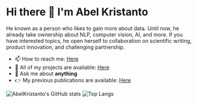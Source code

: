 # Hi there 👋 I'm Abel Kristanto
He known as a person who likes to gain more about data. Until now, he already take ownership about NLP, computer vision, AI, and more. If you have interested topics, he open herself to collaboration on scientific writing, product innovation, and challenging partnership.

- 📫 How to reach me: [Here](https://www.linkedin.com/in/abelkristanto/)
- 🤔 All of my projects are available: [Here](https://github.com/AbelKristanto?tab=repositories)
- 💬 Ask me about **anything**
- :point_right: My previous publications are available: [Here](https://scholar.google.co.id/citations?user=fELMVS4AAAAJ&hl=en)

![AbelKristanto's GitHub stats](https://github-readme-stats.vercel.app/api?username=AbelKristanto&show_icons=true&theme=graywhite)
![Top Langs](https://github-readme-stats.vercel.app/api/top-langs/?username=AbelKristanto)


<!--
**AbelKristanto/AbelKristanto** is a ✨ _special_ ✨ repository because its `README.md` (this file) appears on your GitHub profile.

Here are some ideas to get you started:

- 🔭 I’m currently working on ...
- 🌱 I’m currently learning ...
- 👯 I’m looking to collaborate on ...
- 🤔 I’m looking for help with ...
- 💬 Ask me about ...
- 📫 How to reach me: ...
- 😄 Pronouns: ...
- ⚡ Fun fact: ...
-->
